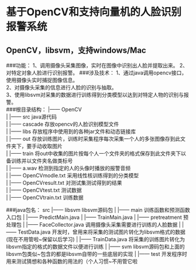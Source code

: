 基于OpenCV和支持向量机的人脸识别报警系统
==========================================
OpenCV，libsvm，支持windows/Mac
------------------------------------------
###功能：
    1、调用摄像头采集图像，实时在图像中识别出人脸并提取出来。
    2、对特定对象人脸进行识别报警。
###涉及技术：
    1、通过java调用opencv接口，使用摄像头实时捕捉图像信息。<br>
    2、对摄像头采集的信息进行人脸的识别与抽取。<br>
    3、使用libsvm对采集的数据进行训练得到分类模型以达到对特定人物的识别与报警。<br>
###根目录结构：
    |—— OpenCV<br>
    |   |—— src  java源代码<br>
    |   |—— cascade  存放opencv的人脸识别模型文件<br>
    |   |—— libs 存放程序中使用到的各种jar文件和动态链接库<br>
    |   |—— out  存放训练图片，训练时采集程序每次采集一个人的多张图像存到此文件夹下，要手动收取图片<br>
    |   |—— train  将out中收集的图片按每个人一个文件夹的格式保存到此文件夹下以备训练并以文件夹名做类标号<br>
    |   |—— a.wav  检测到指定的人的头像时播放的报警音频<br>
    |   |—— OpenCVmodle.txt  采用线性核训练得到的分类模型<br>
    |   |—— OpenCVresult.txt  对测试集测试得到的结果<br>
    |   |—— OpenCVtest.txt  测试数据<br>
    |   |—— OpenCVtrain.txt  训练数据<br>
    
###java包名：
    src
    |—— libsvm libsvm源码包
    |
    |—— main 训练函数和预测函数入口包
    |   |—— PredictMain.java
    |   |—— TrainMain.java
    |
    |—— pretreatment 预处理包
    |   |—— FaceCollector.java 调用摄像头采集需要进行训练的人脸数据
    |   |—— TestData.java 开发时，曾用来将采集的测试图片转化为libsvm格式的数据(现在不用管啦~保留以后学习)
    |   |—— TrainData.java 将采集的训练图片转化为libsvm指定的格式的数据文件以便进行训练
    |
    |—— svm libsvm源码包和上面的libsvm包类似~包含的都是libsvm自带的一些底层的实现
    |
    |—— test 开发程序时用来测试猜想和各种函数的用法的（个人习惯~不用管它啦

